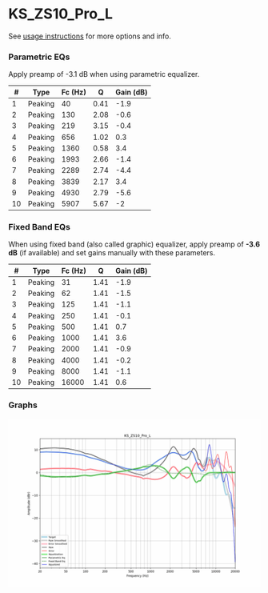 # KS_ZS10_Pro_L
See [usage instructions](https://github.com/jaakkopasanen/AutoEq#usage) for more options and info.

### Parametric EQs
Apply preamp of -3.1 dB when using parametric equalizer.

|   # | Type    |   Fc (Hz) |    Q |   Gain (dB) |
|-----|---------|-----------|------|-------------|
|   1 | Peaking |        40 | 0.41 |        -1.9 |
|   2 | Peaking |       130 | 2.08 |        -0.6 |
|   3 | Peaking |       219 | 3.15 |        -0.4 |
|   4 | Peaking |       656 | 1.02 |         0.3 |
|   5 | Peaking |      1360 | 0.58 |         3.4 |
|   6 | Peaking |      1993 | 2.66 |        -1.4 |
|   7 | Peaking |      2289 | 2.74 |        -4.4 |
|   8 | Peaking |      3839 | 2.17 |         3.4 |
|   9 | Peaking |      4930 | 2.79 |        -5.6 |
|  10 | Peaking |      5907 | 5.67 |        -2   |

### Fixed Band EQs
When using fixed band (also called graphic) equalizer, apply preamp of **-3.6 dB** (if available) and set gains manually with these parameters.

|   # | Type    |   Fc (Hz) |    Q |   Gain (dB) |
|-----|---------|-----------|------|-------------|
|   1 | Peaking |        31 | 1.41 |        -1.9 |
|   2 | Peaking |        62 | 1.41 |        -1.5 |
|   3 | Peaking |       125 | 1.41 |        -1.1 |
|   4 | Peaking |       250 | 1.41 |        -0.1 |
|   5 | Peaking |       500 | 1.41 |         0.7 |
|   6 | Peaking |      1000 | 1.41 |         3.6 |
|   7 | Peaking |      2000 | 1.41 |        -0.9 |
|   8 | Peaking |      4000 | 1.41 |        -0.2 |
|   9 | Peaking |      8000 | 1.41 |        -1.1 |
|  10 | Peaking |     16000 | 1.41 |         0.6 |

### Graphs
![](./KS_ZS10_Pro_L.png)
